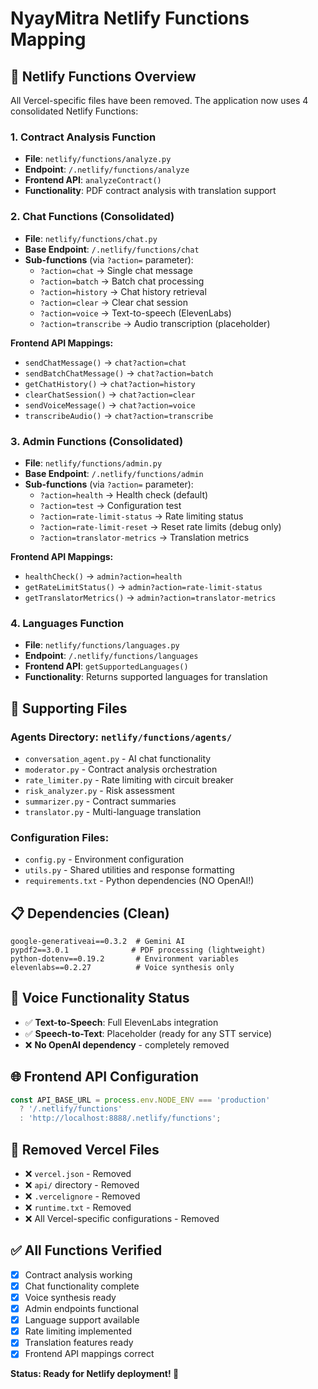 # NyayMitra Netlify Functions Mapping

## 🚀 **Netlify Functions Overview**

All Vercel-specific files have been removed. The application now uses 4 consolidated Netlify Functions:

### **1. Contract Analysis Function**
- **File**: `netlify/functions/analyze.py`
- **Endpoint**: `/.netlify/functions/analyze`
- **Frontend API**: `analyzeContract()`
- **Functionality**: PDF contract analysis with translation support

### **2. Chat Functions (Consolidated)**
- **File**: `netlify/functions/chat.py`
- **Base Endpoint**: `/.netlify/functions/chat`
- **Sub-functions** (via `?action=` parameter):
  - `?action=chat` → Single chat message
  - `?action=batch` → Batch chat processing  
  - `?action=history` → Chat history retrieval
  - `?action=clear` → Clear chat session
  - `?action=voice` → Text-to-speech (ElevenLabs)
  - `?action=transcribe` → Audio transcription (placeholder)

**Frontend API Mappings:**
- `sendChatMessage()` → `chat?action=chat`
- `sendBatchChatMessage()` → `chat?action=batch`
- `getChatHistory()` → `chat?action=history`
- `clearChatSession()` → `chat?action=clear`
- `sendVoiceMessage()` → `chat?action=voice`
- `transcribeAudio()` → `chat?action=transcribe`

### **3. Admin Functions (Consolidated)**
- **File**: `netlify/functions/admin.py`
- **Base Endpoint**: `/.netlify/functions/admin`
- **Sub-functions** (via `?action=` parameter):
  - `?action=health` → Health check (default)
  - `?action=test` → Configuration test
  - `?action=rate-limit-status` → Rate limiting status
  - `?action=rate-limit-reset` → Reset rate limits (debug only)
  - `?action=translator-metrics` → Translation metrics

**Frontend API Mappings:**
- `healthCheck()` → `admin?action=health`
- `getRateLimitStatus()` → `admin?action=rate-limit-status`
- `getTranslatorMetrics()` → `admin?action=translator-metrics`

### **4. Languages Function**
- **File**: `netlify/functions/languages.py`
- **Endpoint**: `/.netlify/functions/languages`
- **Frontend API**: `getSupportedLanguages()`
- **Functionality**: Returns supported languages for translation

## 🔧 **Supporting Files**

### **Agents Directory**: `netlify/functions/agents/`
- `conversation_agent.py` - AI chat functionality
- `moderator.py` - Contract analysis orchestration
- `rate_limiter.py` - Rate limiting with circuit breaker
- `risk_analyzer.py` - Risk assessment
- `summarizer.py` - Contract summaries
- `translator.py` - Multi-language translation

### **Configuration Files**:
- `config.py` - Environment configuration
- `utils.py` - Shared utilities and response formatting
- `requirements.txt` - Python dependencies (NO OpenAI!)

## 📋 **Dependencies (Clean)**
```
google-generativeai==0.3.2  # Gemini AI
pypdf2==3.0.1              # PDF processing (lightweight)
python-dotenv==0.19.2       # Environment variables
elevenlabs==0.2.27          # Voice synthesis only
```

## 🎯 **Voice Functionality Status**
- ✅ **Text-to-Speech**: Full ElevenLabs integration
- ✅ **Speech-to-Text**: Placeholder (ready for any STT service)
- ❌ **No OpenAI dependency** - completely removed

## 🌐 **Frontend API Configuration**
```javascript
const API_BASE_URL = process.env.NODE_ENV === 'production' 
  ? '/.netlify/functions' 
  : 'http://localhost:8888/.netlify/functions';
```

## 📁 **Removed Vercel Files**
- ❌ `vercel.json` - Removed
- ❌ `api/` directory - Removed  
- ❌ `.vercelignore` - Removed
- ❌ `runtime.txt` - Removed
- ❌ All Vercel-specific configurations - Removed

## ✅ **All Functions Verified**
- [x] Contract analysis working
- [x] Chat functionality complete
- [x] Voice synthesis ready
- [x] Admin endpoints functional
- [x] Language support available
- [x] Rate limiting implemented
- [x] Translation features ready
- [x] Frontend API mappings correct

**Status: Ready for Netlify deployment! 🚀**
